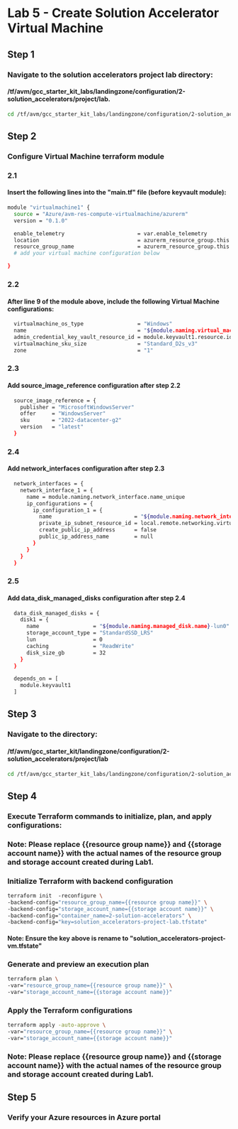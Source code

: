 # Lab 5 - Create Solution Accelerator Virtual Machine
## Step 1
### Navigate to the solution accelerators project lab directory: 
#### /tf/avm/gcc_starter_kit_labs/landingzone/configuration/2-solution_accelerators/project/lab.

```bash
cd /tf/avm/gcc_starter_kit_labs/landingzone/configuration/2-solution_accelerators/project/lab
```

## Step 2
### Configure Virtual Machine terraform module

### 2.1
#### Insert the following lines into the "main.tf" file (before keyvault module):

```bash
module "virtualmachine1" {
  source = "Azure/avm-res-compute-virtualmachine/azurerm"
  version = "0.1.0"

  enable_telemetry                       = var.enable_telemetry
  location                               = azurerm_resource_group.this.location
  resource_group_name                    = azurerm_resource_group.this.name
  # add your virtual machine configuration below

}
```

### 2.2
#### After line 9 of the module above, include the following Virtual Machine configurations:

```bash
  virtualmachine_os_type                 = "Windows"
  name                                   = "${module.naming.virtual_machine.name}${random_string.this.result}" 
  admin_credential_key_vault_resource_id = module.keyvault1.resource.id
  virtualmachine_sku_size                = "Standard_D2s_v3" 
  zone                                   = "1" 
```

### 2.3
#### Add source_image_reference configuration after step 2.2

```bash
  source_image_reference = {
    publisher = "MicrosoftWindowsServer"
    offer     = "WindowsServer"
    sku       = "2022-datacenter-g2"
    version   = "latest"
  }
```

### 2.4
#### Add network_interfaces configuration after step 2.3

```bash
  network_interfaces = {
    network_interface_1 = {
      name = module.naming.network_interface.name_unique
      ip_configurations = {
        ip_configuration_1 = {
          name                          = "${module.naming.network_interface.name}-ipconfig1"
          private_ip_subnet_resource_id = local.remote.networking.virtual_networks.spoke_project.virtual_subnets.subnets["AppSubnet"].id 
          create_public_ip_address      = false 
          public_ip_address_name        = null 
        }
      }
    }
  }
```  
### 2.5
#### Add data_disk_managed_disks configuration after step 2.4

```bash
  data_disk_managed_disks = {
    disk1 = {
      name                 = "${module.naming.managed_disk.name}-lun0"
      storage_account_type = "StandardSSD_LRS"
      lun                  = 0
      caching              = "ReadWrite"
      disk_size_gb         = 32
    }
  }

  depends_on = [
    module.keyvault1
  ]
```

## Step 3
### Navigate to the directory: 
#### /tf/avm/gcc_starter_kit/landingzone/configuration/2-solution_accelerators/project/lab

```bash
cd /tf/avm/gcc_starter_kit_labs/landingzone/configuration/2-solution_accelerators/project/lab
```

## Step 4
### Execute Terraform commands to initialize, plan, and apply configurations:

### Note: Please replace {{resource group name}} and {{storage account name}} with the actual names of the resource group and storage account created during Lab1.

### Initialize Terraform with backend configuration
```bash
terraform init  -reconfigure \
-backend-config="resource_group_name={{resource group name}}" \
-backend-config="storage_account_name={{storage account name}}" \
-backend-config="container_name=2-solution-accelerators" \
-backend-config="key=solution_accelerators-project-lab.tfstate"
```
#### Note: Ensure the key above is rename to "solution_accelerators-project-vm.tfstate"

### Generate and preview an execution plan
```bash
terraform plan \
-var="resource_group_name={{resource group name}}" \
-var="storage_account_name={{storage account name}}" 
```

### Apply the Terraform configurations
```bash
terraform apply -auto-approve \
-var="resource_group_name={{resource group name}}" \
-var="storage_account_name={{storage account name}}" 
```
### Note: Please replace {{resource group name}} and {{storage account name}} with the actual names of the resource group and storage account created during Lab1.

## Step 5
### Verify your Azure resources in Azure portal

